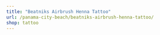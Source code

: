 ```yaml
---
title: "Beatniks Airbrush Henna Tattoo"
url: /panama-city-beach/beatniks-airbrush-henna-tattoo/
shop: tattoo
---
```

